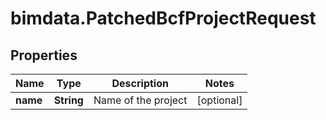 # bimdata.PatchedBcfProjectRequest

## Properties

Name | Type | Description | Notes
------------ | ------------- | ------------- | -------------
**name** | **String** | Name of the project | [optional] 


